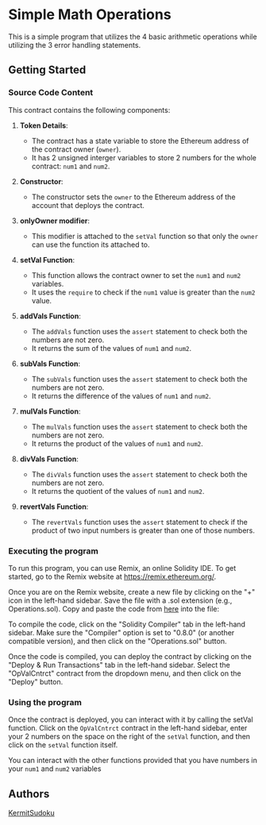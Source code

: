 # Simple Math Operations

This is a simple program that utilizes the 4 basic arithmetic operations while utilizing the 3 error handling statements.

## Getting Started

### Source Code Content

This contract contains the following components:

1. **Token Details**:
	- The contract has a state variable to store the Ethereum address of the contract owner (`owner`).
	- It has 2 unsigned interger variables to store 2 numbers for the whole contract: `num1` and `num2`. 

2. **Constructor**:
	- The constructor sets the `owner` to the Ethereum address of the account that deploys the contract.
	
3. **onlyOwner modifier**:
	- This modifier is attached to the `setVal` function so that only the `owner` can use the function its attached to. 

4. **setVal Function**:
	- This function allows the contract owner to set the `num1` and `num2` variables.
	- It uses the `require` to check if the `num1` value is greater than the `num2` value.

5. **addVals Function**:
	- The `addVals` function uses the `assert` statement to check both the numbers are not zero.
	- It returns the sum of the values of `num1` and `num2`. 

6. **subVals Function**:
	- The `subVals` function uses the `assert` statement to check both the numbers are not zero.
	- It returns the difference of the values of `num1` and `num2`. 

7. **mulVals Function**:
	- The `mulVals` function uses the `assert` statement to check both the numbers are not zero.
	- It returns the product of the values of `num1` and `num2`. 

8. **divVals Function**:
	- The `divVals` function uses the `assert` statement to check both the numbers are not zero.
	- It returns the quotient of the values of `num1` and `num2`. 

9. **revertVals Function**:
	- The `revertVals` function uses the `assert` statement to check if the product of two input numbers is greater than one of those numbers.

### Executing the program

To run this program, you can use Remix, an online Solidity IDE. To get started, go to the Remix website at https://remix.ethereum.org/.

Once you are on the Remix website, create a new file by clicking on the "+" icon in the left-hand sidebar. Save the file with a .sol extension (e.g., Operations.sol). Copy and paste the code from [here](https://github.com/KermitSudoku/Eth-Avax-Project-1/blob/main/Metacrafters-Eth%2BAvax-Prjct-1.sol) into the file:

To compile the code, click on the "Solidity Compiler" tab in the left-hand sidebar. Make sure the "Compiler" option is set to "0.8.0" (or another compatible version), and then click on the "Operations.sol" button.

Once the code is compiled, you can deploy the contract by clicking on the "Deploy & Run Transactions" tab in the left-hand sidebar. Select the "OpValCntrct" contract from the dropdown menu, and then click on the "Deploy" button.

### Using the program

Once the contract is deployed, you can interact with it by calling the setVal function. Click on the `OpValCntrct` contract in the left-hand sidebar, enter your 2 numbers on the space on the right of the `setVal` function, and then click on the `setVal` function itself. 

You can interact with the other functions provided that you have numbers in your `num1` and `num2` variables

## Authors

[KermitSudoku](https://github.com/KermitSudoku)

